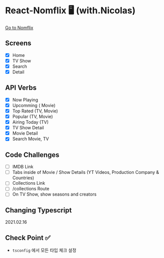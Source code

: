 # React-Nomflix 🖥 (with.Nicolas)

[Go to Nomflix](https://eunjin-nomflix.netlify.app/#/)

## Screens

- [x] Home
- [x] TV Show
- [x] Search
- [x] Detail

## API Verbs

- [x] Now Playing
- [x] Upcomming ( Movie)
- [x] Top Rated (TV, Movie)
- [x] Popular (TV, Movie)
- [x] Airing Today (TV)
- [x] TV Show Detail
- [x] Movie Detail
- [x] Search Movie, TV

## Code Challenges

- [ ] IMDB Link
- [ ] Tabs inside of Movie / Show Details (YT Videos, Production Company & Countries)
- [ ] Collections Link
- [ ] /collections Route
- [ ] On TV Show, show seasons and creators

## Changing Typescript

2021.02.16

## Check Point ✅

- `tsconfig` 에서 모든 타입 체크 설정
